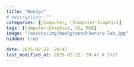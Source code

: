 ```yaml
---
title: "Design"
# description: ""
categories: [💫Computer, 🌕Computer-Graphics]
tags: [Computer-Graphics, CG, RGB]
image: "/assets/img/background/kururu-lab.jpg"
hidden: true

date: 2025-02-22. 20:47
last_modified_at: 2025-02-22. 20:47 # Init
---
```

